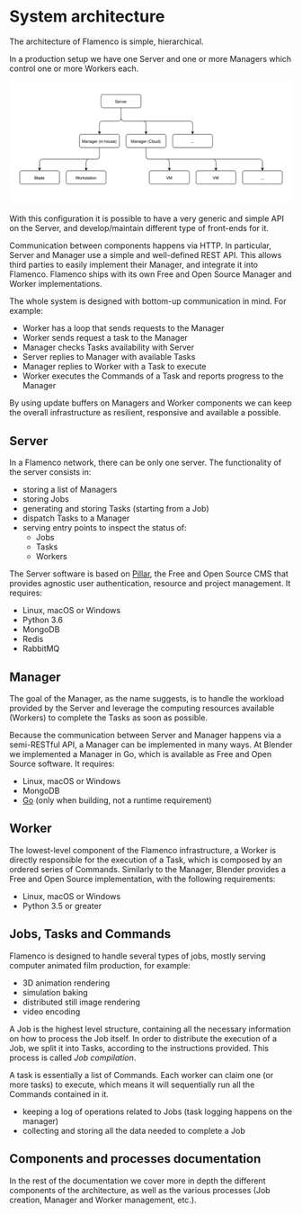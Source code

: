 # System architecture

The architecture of Flamenco is simple, hierarchical.

In a production setup we have one Server and one or more Managers which control one or
more Workers each.

![Architecture diagram](img/architecture_diagram.svg)

With this configuration it is possible to have a very generic and simple API on the Server, and
develop/maintain different type of front-ends for it.

Communication between components happens via HTTP. In particular, Server and Manager use a simple
and well-defined REST API. This allows third parties to easily implement their Manager, and
integrate it into Flamenco. Flamenco ships with its own Free and Open Source Manager and Worker
implementations.

The whole system is designed with bottom-up communication in mind. For example:

- Worker has a loop that sends requests to the Manager
- Worker sends request a task to the Manager
- Manager checks Tasks availability with Server
- Server replies to Manager with available Tasks
- Manager replies to Worker with a Task to execute
- Worker executes the Commands of a Task and reports progress to the Manager

By using update buffers on Managers and Worker components we can keep the overall
infrastructure as resilient, responsive and available a possible.

## Server

In a Flamenco network, there can be only one server. The functionality of the server consists in:

- storing a list of Managers
- storing Jobs
- generating and storing Tasks (starting from a Job)
- dispatch Tasks to a Manager
- serving entry points to inspect the status of:
    + Jobs
    + Tasks
    + Workers

The Server software is based on [Pillar](https://pillarframework.org/), the Free and Open Source
CMS that provides agnostic user authentication, resource and project management. It requires:

- Linux, macOS or Windows
- Python 3.6
- MongoDB
- Redis
- RabbitMQ

## Manager

The goal of the Manager, as the name suggests, is to handle the workload provided by the Server
and leverage the computing resources available (Workers) to complete the Tasks as soon as possible.

Because the communication between Server and Manager happens via a semi-RESTful API, a Manager
can be implemented in many ways. At Blender we implemented a Manager in Go, which is available
as Free and Open Source software. It requires:

- Linux, macOS or Windows
- MongoDB
- [Go](https://golang.org/) (only when building, not a runtime requirement)


## Worker

The lowest-level component of the Flamenco infrastructure, a Worker is directly responsible for
the execution of a Task, which is composed by an ordered series of Commands. Similarly to the
Manager, Blender provides a Free and Open Source implementation, with the following requirements:

- Linux, macOS or Windows
- Python 3.5 or greater

## Jobs, Tasks and Commands

Flamenco is designed to handle several types of jobs, mostly serving computer animated film
production, for example:

- 3D animation rendering
- simulation baking
- distributed still image rendering
- video encoding

A Job is the highest level structure, containing all the necessary information on how to process
the Job itself.
In order to distribute the execution of a Job, we split it into Tasks, according to the instructions
provided. This process is called *Job compilation*.

A task is essentially a list of Commands. Each worker can claim one (or more tasks) to execute,
which means it will sequentially run all the Commands contained in it.

- keeping a log of operations related to Jobs (task logging happens on the manager)
- collecting and storing all the data needed to complete a Job

## Components and processes documentation

In the rest of the documentation we cover more in depth the different components of the
architecture, as well as the various processes (Job creation, Manager and Worker management, etc.).
